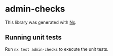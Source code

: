 # admin-checks

This library was generated with [Nx](https://nx.dev).

## Running unit tests

Run `nx test admin-checks` to execute the unit tests.
